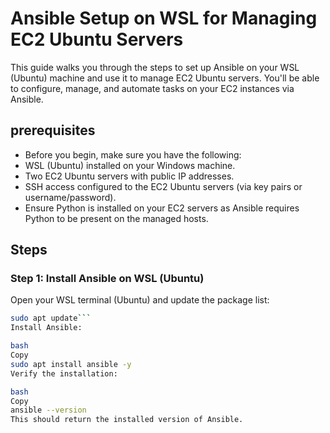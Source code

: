# Ansible Setup on WSL for Managing EC2 Ubuntu Servers
This guide walks you through the steps to set up Ansible on your WSL (Ubuntu) machine and use it to manage EC2 Ubuntu servers. You'll be able to configure, manage, and automate tasks on your EC2 instances via Ansible.

## prerequisites
- Before you begin, make sure you have the following:
- WSL (Ubuntu) installed on your Windows machine.
- Two EC2 Ubuntu servers with public IP addresses.
- SSH access configured to the EC2 Ubuntu servers (via key pairs or username/password).
- Ensure Python is installed on your EC2 servers as Ansible requires Python to be present on the managed hosts.

## Steps
### Step 1: Install Ansible on WSL (Ubuntu)
Open your WSL terminal (Ubuntu) and update the package list:
```bash
sudo apt update```
Install Ansible:

bash
Copy
sudo apt install ansible -y
Verify the installation:

bash
Copy
ansible --version
This should return the installed version of Ansible.

